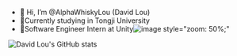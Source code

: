 - 👋 Hi, I’m @AlphaWhiskyLou (David Lou)
- 🎃Currently studying in Tongji University
- 🤖Software Engineer Intern at Unity![image style="zoom: 50%;"](https://user-images.githubusercontent.com/62586200/169695525-48677f27-2dbf-4c57-87bb-58ef03fb480c.png)



![David Lou's GitHub stats](https://github-readme-stats.vercel.app/api?username=AlphaWhiskyLou&theme=algolia&show_icons=true)
<!---
AlphaWhiskyLou/AlphaWhiskyLou is a ✨ special ✨ repository because its `README.md` (this file) appears on your GitHub profile.
You can click the Preview link to take a look at your changes.
--->
